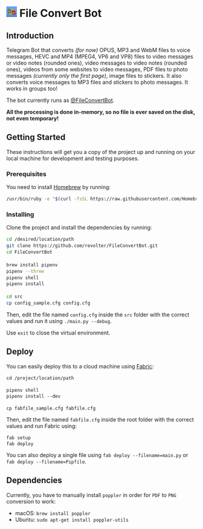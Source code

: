 # <img src="/images/logo.png" width="28"/> File Convert Bot

## Introduction

Telegram Bot that converts _(for now)_ OPUS, MP3 and WebM files to voice
messages, HEVC and MP4 (MPEG4, VP6 and VP8) files to video messages or video
notes (rounded ones), video messages to video notes (rounded ones), videos from
some websites to video messages, PDF files to photo messages _(currently only
the first page)_, image files to stickers. It also converts voice messages to
MP3 files and stickers to photo messages. It works in groups too!

The bot currently runs as [@FileConvertBot](https://t.me/FileConvertBot).

**All the processing is done in-memory, so no file is ever saved on the disk,
not even temporary!**

## Getting Started

These instructions will get you a copy of the project up and running on your
local machine for development and testing purposes.

### Prerequisites

You need to install [Homebrew](https://brew.sh) by running:

```sh
/usr/bin/ruby -e "$(curl -fsSL https://raw.githubusercontent.com/Homebrew/install/master/install)"
```

### Installing

Clone the project and install the dependencies by running:

```sh
cd /desired/location/path
git clone https://github.com/revolter/FileConvertBot.git
cd FileConvertBot

brew install pipenv
pipenv --three
pipenv shell
pipenv install

cd src
cp config_sample.cfg config.cfg
```

Then, edit the file named `config.cfg` inside the `src` folder with the correct
values and run it using `./main.py --debug`.

Use `exit` to close the virtual environment.

## Deploy

You can easily deploy this to a cloud machine using
[Fabric](http://fabfile.org):

```
cd /project/location/path

pipenv shell
pipenv install --dev

cp fabfile_sample.cfg fabfile.cfg
```

Then, edit the file named `fabfile.cfg` inside the root folder with the correct
values and run Fabric using:

```
fab setup
fab deploy
```

You can also deploy a single file using `fab deploy --filename=main.py` or `fab
deploy --filename=Pipfile`.

## Dependencies

Currently, you have to manually install `poppler` in order for `PDF` to `PNG`
conversion to work:

- macOS: `brew install poppler`
- Ubuntu: `sudo apt-get install poppler-utils`
